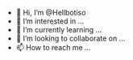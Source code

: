 - 👋 Hi, I’m @Hellbotiso
- 👀 I’m interested in ...
- 🌱 I’m currently learning ...
- 💞️ I’m looking to collaborate on ...
- 📫 How to reach me ...

<!---
Hellbotiso/Hellbotiso is a ✨ special ✨ repository because its `README.md` (this file) appears on your GitHub profile.
You can click the Preview link to take a look at your changes.
--->
